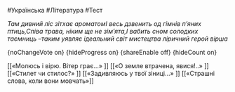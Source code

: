 #Українська #Література #Тест

*Там дивний ліс зітхає ароматомІ весь дзвенить од гімнів п’яних птиць,Співа трава, ніким ще не зім’ята,І вабить сном солодких таємниць –таким уявляє ідеальний світ мистецтва ліричний герой вірша*

{noChangeVote on}
{hideProgress on}
{shareEnable off}
{hideCount on}

[[«Молюсь і вірю. Вітер грає…» ]]
[[«О земле втрачена, явися!..» ]]
[[«Стилет чи стилос?» ]]
[[«Задивляюсь у твої зіниці…» ]]
[[«Страшні слова, коли вони мовчать»]]
